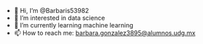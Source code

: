 - 👋 Hi, I’m @Barbaris53982
- 👀 I’m interested in data science
- 🌱 I’m currently learning machine learning
- 📫 How to reach me: barbara.gonzalez3895@alumnos.udg.mx

